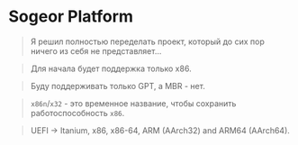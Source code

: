 # Sogeor Platform

> Я решил полностью переделать проект, который до сих пор ничего из себя не представляет...

> Для начала будет поддержка только x86.

> Буду поддерживать только GPT, а MBR - нет.

> `x86n`/`x32` - это временное название, чтобы сохранить работоспособность `x86`.

> UEFI -> Itanium, x86, x86-64, ARM (AArch32) and ARM64 (AArch64).
